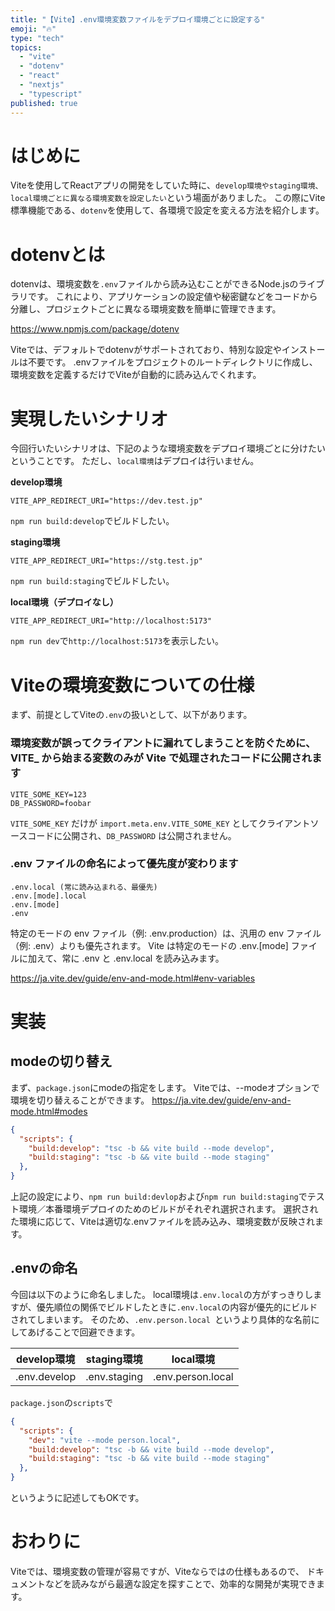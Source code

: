 ```yaml
---
title: "【Vite】.env環境変数ファイルをデプロイ環境ごとに設定する"
emoji: "🔥"
type: "tech"
topics:
  - "vite"
  - "dotenv"
  - "react"
  - "nextjs"
  - "typescript"
published: true
---
```

# はじめに
Viteを使用してReactアプリの開発をしていた時に、`develop環境やstaging環境、local環境ごとに異なる環境変数を設定したい`という場面がありました。
この際にVite標準機能である、`dotenv`を使用して、各環境で設定を変える方法を紹介します。

# dotenvとは
dotenvは、環境変数を`.env`ファイルから読み込むことができるNode.jsのライブラリです。
これにより、アプリケーションの設定値や秘密鍵などをコードから分離し、プロジェクトごとに異なる環境変数を簡単に管理できます。

https://www.npmjs.com/package/dotenv

Viteでは、デフォルトでdotenvがサポートされており、特別な設定やインストールは不要です。
.envファイルをプロジェクトのルートディレクトリに作成し、環境変数を定義するだけでViteが自動的に読み込んでくれます。

# 実現したいシナリオ
今回行いたいシナリオは、下記のような環境変数をデプロイ環境ごとに分けたいということです。
ただし、`local環境`はデプロイは行いません。

**develop環境**
```
VITE_APP_REDIRECT_URI="https://dev.test.jp"
```
`npm run build:develop`でビルドしたい。

**staging環境**
```
VITE_APP_REDIRECT_URI="https://stg.test.jp"
```
`npm run build:staging`でビルドしたい。

**local環境（デプロイなし）**
```
VITE_APP_REDIRECT_URI="http://localhost:5173"
```
`npm run dev`で`http://localhost:5173`を表示したい。

# Viteの環境変数についての仕様
まず、前提としてViteの`.env`の扱いとして、以下があります。

### 環境変数が誤ってクライアントに漏れてしまうことを防ぐために、VITE_ から始まる変数のみが Vite で処理されたコードに公開されます
```
VITE_SOME_KEY=123
DB_PASSWORD=foobar
```
`VITE_SOME_KEY` だけが `import.meta.env.VITE_SOME_KEY` としてクライアントソースコードに公開され、`DB_PASSWORD` は公開されません。

### .env ファイルの命名によって優先度が変わります
```
.env.local (常に読み込まれる、最優先)
.env.[mode].local
.env.[mode]
.env
```
特定のモードの env ファイル（例: .env.production）は、汎用の env ファイル（例: .env）よりも優先されます。
Vite は特定のモードの .env.[mode] ファイルに加えて、常に .env と .env.local を読み込みます。

https://ja.vite.dev/guide/env-and-mode.html#env-variables


# 実装

## modeの切り替え
まず、`package.json`にmodeの指定をします。
Viteでは、--modeオプションで環境を切り替えることができます。
https://ja.vite.dev/guide/env-and-mode.html#modes

```json:package.json
{
  "scripts": {
    "build:develop": "tsc -b && vite build --mode develop",
    "build:staging": "tsc -b && vite build --mode staging"
  },
}
```
上記の設定により、`npm run build:devlop`および`npm run build:staging`でテスト環境／本番環境デプロイのためのビルドがそれぞれ選択されます。
選択された環境に応じて、Viteは適切な.envファイルを読み込み、環境変数が反映されます。

## .envの命名

今回は以下のように命名しました。
local環境は`.env.local`の方がすっきりしますが、優先順位の関係でビルドしたときに`.env.local`の内容が優先的にビルドされてしまいます。
そのため、`.env.person.local `というより具体的な名前にしてあげることで回避できます。

| develop環境 | staging環境 | local環境 |
| ---- | ---- | ---- |
| .env.develop | .env.staging | .env.person.local |

`package.json`の`scripts`で
```json:package.json
{
  "scripts": {
    "dev": "vite --mode person.local",
    "build:develop": "tsc -b && vite build --mode develop",
    "build:staging": "tsc -b && vite build --mode staging"
  },
}
```
というように記述してもOKです。

# おわりに
Viteでは、環境変数の管理が容易ですが、Viteならではの仕様もあるので、
ドキュメントなどを読みながら最適な設定を探すことで、効率的な開発が実現できます。

